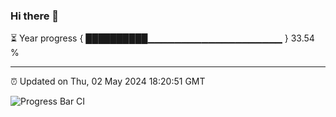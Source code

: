 ### Hi there 👋

⏳ Year progress { ██████████▁▁▁▁▁▁▁▁▁▁▁▁▁▁▁▁▁▁▁▁ } 33.54 %

---

⏰ Updated on Thu, 02 May 2024 18:20:51 GMT

![Progress Bar CI](https://github.com/liununu/liununu/workflows/Progress%20Bar%20CI/badge.svg)
